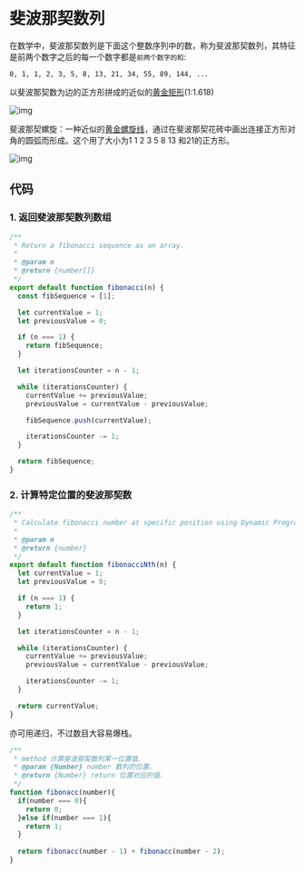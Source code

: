 # 斐波那契数列

在数学中，斐波那契数列是下面这个整数序列中的数，称为斐波那契数列，其特征是前两个数字之后的每一个数字都是`前两个数字的和`:

`0, 1, 1, 2, 3, 5, 8, 13, 21, 34, 55, 89, 144, ...`

以斐波那契数为边的正方形拼成的近似的[黄金矩形](https://zh.wikipedia.org/wiki/黃金矩形)(1:1.618)

![img](http://img.90paw.com/AngusYang9/2020-07-06%2015-16-31.png)

斐波那契螺旋：一种近似的[黄金螺旋线](https://en.wikipedia.org/wiki/Golden_spiral)，通过在斐波那契花砖中画出连接正方形对角的圆弧而形成。这个用了大小为1 1 2 3 5 8 13 和21的正方形。

![img](http://img.90paw.com/AngusYang9/2020-07-06%2015-21-44.png)

## 代码

### 1. 返回斐波那契数列数组

```javascript
/**
 * Return a fibonacci sequence as an array.
 *
 * @param n
 * @return {number[]}
 */
export default function fibonacci(n) {
  const fibSequence = [1];

  let currentValue = 1;
  let previousValue = 0;

  if (n === 1) {
    return fibSequence;
  }

  let iterationsCounter = n - 1;

  while (iterationsCounter) {
    currentValue += previousValue;
    previousValue = currentValue - previousValue;

    fibSequence.push(currentValue);

    iterationsCounter -= 1;
  }

  return fibSequence;
}
```

### 2. 计算特定位置的斐波那契数

```javascript
/**
 * Calculate fibonacci number at specific position using Dynamic Programming approach.
 *
 * @param n
 * @return {number}
 */
export default function fibonacciNth(n) {
  let currentValue = 1;
  let previousValue = 0;

  if (n === 1) {
    return 1;
  }

  let iterationsCounter = n - 1;

  while (iterationsCounter) {
    currentValue += previousValue;
    previousValue = currentValue - previousValue;

    iterationsCounter -= 1;
  }

  return currentValue;
}
```

亦可用递归，不过数目大容易爆栈。

```javascript
/**
 * method 计算斐波那契数列某一位置值.
 * @param {Number} number 数列的位置.
 * @return {Number} return 位置对应的值.
 */
function fibonacc(number){
  if(number === 0){
    return 0;
  }else if(number === 1){
    return 1;
  }
  
  return fibonacc(number - 1) + fibonacc(number - 2);
}
```


